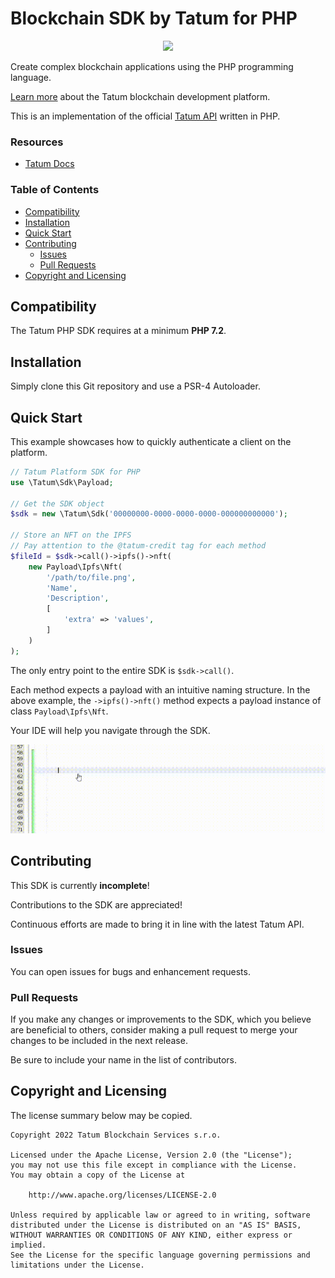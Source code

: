 # Blockchain SDK by Tatum for PHP

<p align="center">
    <a href="https://tatum.io/">
        <img src="https://repository-images.githubusercontent.com/465640082/11f101ad-a1bd-480e-a6e1-ae852810d4bb"/>
    </a>
</p>

Create complex blockchain applications using the PHP programming language.

[Learn more](https://tatum.io/) about the Tatum blockchain development platform.

This is an implementation of the official [Tatum API](https://tatum.io/apidoc.php) written in PHP.

### Resources

* [Tatum Docs](https://docs.tatum.io/)

### Table of Contents

* [Compatibility](#compatibility)
* [Installation](#installation)
* [Quick Start](#quick-start)
* [Contributing](#contributing)
    * [Issues](#issues)
    * [Pull Requests](#pull-requests)
* [Copyright and Licensing](#copyright-and-licensing)

## Compatibility

The Tatum PHP SDK requires at a minimum **PHP 7.2**.

## Installation

Simply clone this Git repository and use a PSR-4 Autoloader.

## Quick Start

This example showcases how to quickly authenticate a client on the platform.

```php
// Tatum Platform SDK for PHP
use \Tatum\Sdk\Payload;

// Get the SDK object
$sdk = new \Tatum\Sdk('00000000-0000-0000-0000-000000000000');

// Store an NFT on the IPFS
// Pay attention to the @tatum-credit tag for each method
$fileId = $sdk->call()->ipfs()->nft(
    new Payload\Ipfs\Nft(
        '/path/to/file.png',
        'Name',
        'Description',
        [
            'extra' => 'values',
        ]
    )
);
```

The only entry point to the entire SDK is ``$sdk->call()``. 

Each method expects a payload with an intuitive naming structure. In the above example, the ``->ipfs()->nft()`` method expects a payload instance of class ``Payload\Ipfs\Nft``.

Your IDE will help you navigate through the SDK.

<a href="https://github.com/markjivko/tatum-php-sdk">
    <img src="./assets/tatum-sdk.gif"/>
</a>


## Contributing

This SDK is currently **incomplete**!

Contributions to the SDK are appreciated!

Continuous efforts are made to bring it in line with the latest Tatum API.

### Issues

You can open issues for bugs and enhancement requests.

### Pull Requests

If you make any changes or improvements to the SDK, which you believe are beneficial to others, consider making a pull
request to merge your changes to be included in the next release.

Be sure to include your name in the list of contributors.

## Copyright and Licensing

The license summary below may be copied.

```text
Copyright 2022 Tatum Blockchain Services s.r.o.

Licensed under the Apache License, Version 2.0 (the "License");
you may not use this file except in compliance with the License.
You may obtain a copy of the License at

    http://www.apache.org/licenses/LICENSE-2.0

Unless required by applicable law or agreed to in writing, software
distributed under the License is distributed on an "AS IS" BASIS,
WITHOUT WARRANTIES OR CONDITIONS OF ANY KIND, either express or implied.
See the License for the specific language governing permissions and
limitations under the License.
```
